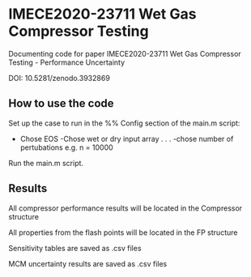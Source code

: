 # IMECE2020-23711 Wet Gas Compressor Testing
Documenting code for paper IMECE2020-23711 Wet Gas Compressor Testing - Performance Uncertainty

DOI: 10.5281/zenodo.3932869
  
## How to use the code
Set up the case to run in the %% Config section of the main.m script:
  - Chose EOS
  -Chose wet or dry input array
  .
  .
  .
  -chose number of pertubations e.g. n = 10000
  
  Run the main.m script.

## Results
All compressor performance results will be located in the Compressor structure

All properties from the flash points will be located in the FP structure

Sensitivity tables are saved as .csv files

MCM uncertainty results are saved as .csv files

